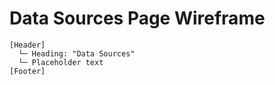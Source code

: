 # Data Sources Page Wireframe

```
[Header]
  └─ Heading: "Data Sources"
  └─ Placeholder text
[Footer]
```
